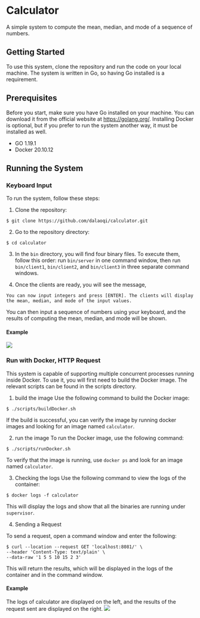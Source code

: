 # Calculator

A simple system to compute the mean, median, and mode of a sequence of numbers.

## Getting Started

To use this system, clone the repository and run the code on your local machine. The system is written in Go, so having Go installed is a requirement.

## Prerequisites

Before you start, make sure you have Go installed on your machine. You can download it from the official website at https://golang.org/. Installing Docker is optional, but if you prefer to run the system another way, it must be installed as well.

* GO 1.19.1
* Docker 20.10.12

## Running the System

### Keyboard Input
To run the system, follow these steps:

1. Clone the repository:

```shell=
$ git clone https://github.com/dalaoqi/calculator.git
```

2. Go to the repository directory:
```shell=
$ cd calculator
```
3. In the `bin` directory, you will find four binary files. To execute them, follow this order: run `bin/server` in one command window, then run `bin/client1`, `bin/client2`, and `bin/client3` in three separate command windows.

4. Once the clients are ready, you will see the message, 
```
You can now input integers and press [ENTER]. The clients will display the mean, median, and mode of the input values.
```
You can then input a sequence of numbers using your keyboard, and the results of computing the mean, median, and mode will be shown.

#### Example

![](https://i.imgur.com/4nZEYhh.png)


### Run with Docker, HTTP Request

This system is capable of supporting multiple concurrent processes running inside Docker. To use it, you will first need to build the Docker image. The relevant scripts can be found in the scripts directory.

1. build the image
Use the following command to build the Docker image:
```shell=
$ ./scripts/buildDocker.sh
```
If the build is successful, you can verify the image by running docker images and looking for an image named `calculator`.

2. run the image
To run the Docker image, use the following command:
```shell=
$ ./scripts/runDocker.sh
```

To verify that the image is running, use `docker ps` and look for an image named `calculator`.

3. Checking the logs
Use the following command to view the logs of the container:
```shell=
$ docker logs -f calculator
```
This will display the logs and show that all the binaries are running under `supervisor`. 

4. Sending a Request

To send a request, open a command window and enter the following:
```shell=
$ curl --location --request GET 'localhost:8081/' \
--header 'Content-Type: text/plain' \
--data-raw '1 5 5 10 15 2 3'
```

This will return the results, which will be displayed in the logs of the container and in the command window.

#### Example
The logs of calculator are displayed on the left, and the results of the request sent are displayed on the right.
![](https://i.imgur.com/VVrBgsb.png)
